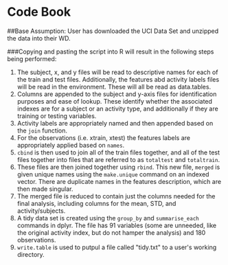 # Code Book


##Base Assumption: User has downloaded the UCI Data Set and unzipped the data into their WD.

###Copying and pasting the script into R will result in the following steps being performed: 

1. The subject, x, and y files will be read to descriptive names for each of the train and test files. Additionally, the features abd activity labels files will be read in the environment. These will all be read as data.tables. 
2.  Columns are appended to the subject and y-axis files for identification purposes and ease of lookup. These identify whether the associated indexes are for a subject or an activity type, and additionally if they are training or testing variables. 
3.  Activity labels are appropriately named and then appended based on the ```join``` function. 
4.  For the observations (i.e. xtrain, xtest) the features labels are appropriately applied based on ```names```. 
5.  ```cbind``` is then used to join all of the train files together, and all of the test files together into files that are referred to as ```totaltest``` and ```totaltrain```. 
6.  These files are then joined together using ```rbind```. This new file, ```merged``` is given unique names using the ```make.unique``` command on an indexed vector. There are duplicate names in the features description, which are then made singular. 
7.  The merged file is reduced to contain just the columns needed for the final analysis, including columns for the mean, STD, and activity/subjects.
8.  A tidy data set is created using the ```group_by``` and ```summarise_each``` commands in dplyr. The file has 91 variables (some are unneeded, like the original activity index, but do not hamper the analysis) and 180 observations. 
9.  ```write.table``` is used to putpul a file called "tidy.txt" to a user's working directory. 
